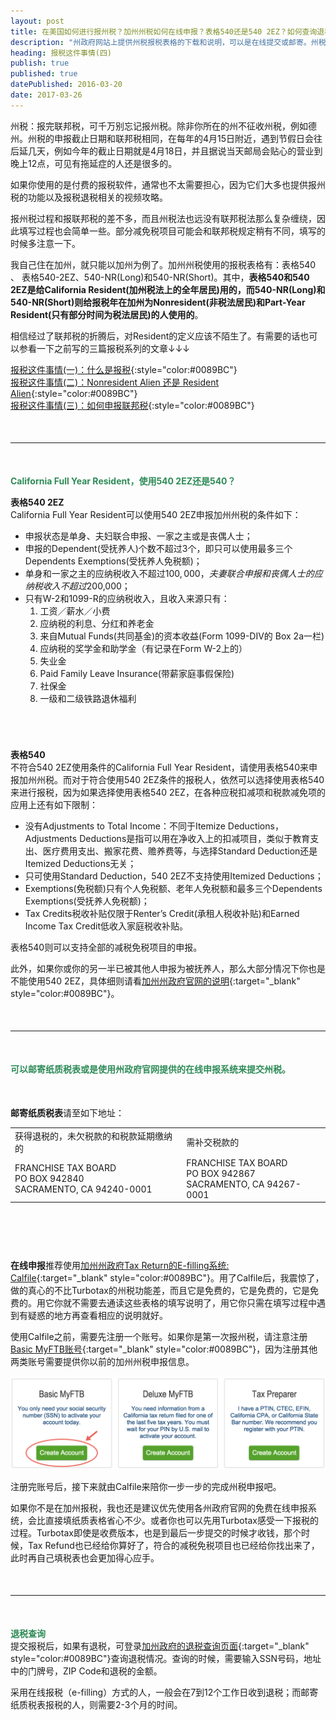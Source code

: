 ```yaml
---
layout: post
title: 在美国如何进行报州税？加州州税如何在线申报？表格540还是540 2EZ？如何查询退税？
description: "州政府网站上提供州税报税表格的下载和说明，可以是在线提交或邮寄。州税报税的截止时间和联邦税一致。加州居民申报州税使用表格有540、540 2EZ，540-NR(Long)和540-NR(Short)，540 2EZ和540-NR(Short)在填写内容比较简单，但存在限制。获得退税的人，可进入州政府官网查到退税情况。时间上，在线报税的人一般会在7到12个工作日收到退税；而邮寄纸质税表的人则需要2-3个月的时间。"
heading: 报税这件事情(四)
publish: true
published: true
datePublished: 2016-03-20
date: 2017-03-26
---
```





<span class="dropcap">州</span>税：报完联邦税，可千万别忘记报州税。除非你所在的州不征收州税，例如德州。州税的申报截止日期和联邦税相同，在每年的4月15日附近，遇到节假日会往后延几天，例如今年的截止日期就是4月18日，并且据说当天邮局会贴心的营业到晚上12点，可见有拖延症的人还是很多的。

如果你使用的是付费的报税软件，通常也不太需要担心，因为它们大多也提供报州税的功能以及报税退税相关的视频攻略。

报州税过程和报联邦税的差不多，而且州税法也远没有联邦税法那么复杂缠绕，因此填写过程也会简单一些。部分减免税项目可能会和联邦税规定稍有不同，填写的时候多注意一下。

我自己住在加州，就只能以加州为例了。加州州税使用的报税表格有：表格540 、 表格540-2EZ、540-NR(Long)和540-NR(Short)。其中，**表格540和540 2EZ是给California Resident(加州税法上的全年居民)用的，而540-NR(Long)和540-NR(Short)则给报税年在加州为Nonresident(非税法居民)和Part-Year Resident(只有部分时间为税法居民)的人使用的**。

相信经过了联邦税的折腾后，对Resident的定义应该不陌生了。有需要的话也可以参看一下之前写的三篇报税系列的文章↓↓↓

[报税这件事情(一)：什么是报税](/what-is-tax-return/){:style="color:#0089BC"}<br>
[报税这件事情(二)：Nonresident Alien 还是 Resident Alien](/do-i-need-to-file-tax-return/){:style="color:#0089BC"}<br>
[报税这件事情(三)：如何申报联邦税](/how-to-file-tax-return/){:style="color:#0089BC"}

<p style="margin-bottom:50px"></p>

***

<p style="margin-bottom:50px"></p>

**<span style="color:#2e8b57">California Full Year Resident，使用540 2EZ还是540？</span>**

**表格540 2EZ**<br>
California Full Year Resident可以使用540 2EZ申报加州州税的条件如下：

- 申报状态是单身、夫妇联合申报、一家之主或是丧偶人士；<br>
- 申报的Dependent(受抚养人)个数不超过3个，即只可以使用最多三个Dependents Exemptions(受抚养人免税额)；<br>
- 单身和一家之主的应纳税收入不超过$100,000，夫妻联合申报和丧偶人士的应纳税收入不超过$200,000；<br>
- 只有W-2和1099-R的应纳税收入，且收入来源只有：<br>
   1) 工资／薪水／小费<br>
   2) 应纳税的利息、分红和养老金<br>
   3) 来自Mutual Funds(共同基金)的资本收益(Form 1099-DIV的 Box 2a一栏)<br>
   4) 应纳税的奖学金和助学金（有记录在Form W-2上的）<br>
   5) 失业金<br>
   6) Paid Family Leave Insurance(带薪家庭事假保险)<br>
   7) 社保金<br>
   8) 一级和二级铁路退休福利

<p style="margin-bottom:70px"></p>

**表格540**<br>
不符合540 2EZ使用条件的California Full Year Resident，请使用表格540来申报加州州税。而对于符合使用540 2EZ条件的报税人，依然可以选择使用表格540来进行报税，因为如果选择使用表格540 2EZ，在各种应税扣减项和税款减免项的应用上还有如下限制：

- 没有Adjustments to Total Income：不同于Itemize Deductions，Adjustments Deductions是指可以用在净收入上的扣减项目，类似于教育支出、医疗费用支出、搬家花费、赡养费等，与选择Standard Deduction还是Itemized Deductions无关；<br>
- 只可使用Standard Deduction，540 2EZ不支持使用Itemized Deductions；<br>
- Exemptions(免税额)只有个人免税额、老年人免税额和最多三个Dependents Exemptions(受抚养人免税额)；<br>
- Tax Credits税收补贴仅限于Renter’s Credit(承租人税收补贴)和Earned Income Tax Credit低收入家庭税收补贴。<br>

表格540则可以支持全部的减税免税项目的申报。

此外，如果你或你的另一半已被其他人申报为被抚养人，那么大部分情况下你也是不能使用540 2EZ，具体细则请看[加州州政府官网的说明](https://www.ftb.ca.gov/forms/Which_Form_Should_I_File.shtml){:target="_blank" style="color:#0089BC"}。

<p style="margin-bottom:50px"></p>

***

<p style="margin-bottom:50px"></p>

**<span style="color:#2e8b57">可以邮寄纸质税表或是使用州政府官网提供的在线申报系统来提交州税。</span>**

<p style="margin-bottom:50px"></p>

**邮寄纸质税表**请至如下地址：
<table>
<tbody>
<tr>
<td>
获得退税的，未欠税款的和税款延期缴纳的
</td>
<td>
需补交税款的
</td>
</tr>
<tr>
<td>
FRANCHISE TAX BOARD<br>
PO BOX 942840<br>
SACRAMENTO, CA 94240-0001
</td>
<td>
FRANCHISE TAX BOARD<br>
PO BOX 942867<br>
SACRAMENTO, CA 94267-0001
</td>
</tr>
</tbody>
</table>

<p style="margin-bottom:90px"></p>

**在线申报**推荐使用[加州州政府Tax Return的E-filling系统: Calfile](https://www.ftb.ca.gov/online/calFile/about.shtml?WT.mc_id=HP_Banner_CalFile&WT.svl=HCF1){:target="_blank" style="color:#0089BC"}。用了Calfile后，我震惊了，做的真心的不比Turbotax的州税功能差，而且它是免费的，它是免费的，它是免费的。用它你就不需要去通读这些表格的填写说明了，用它你只需在填写过程中遇到有疑惑的地方再查看相应的说明就好。

使用Calfile之前，需要先注册一个账号。如果你是第一次报州税，请注意注册[Basic MyFTB账号](https://webapp.ftb.ca.gov/myftbaccess/registration.aspx){:target="_blank" style="color:#0089BC"}，因为注册其他两类账号需要提供你以前的加州州税申报信息。

<p itemprop="image" itemscope itemtype="https://schema.org/ImageObject">
 <img src="/assets/img/myFTB-registration.png" alt="注册加州州政府报税账号">
  <meta itemprop="url" content="https://www.blogus123.com/assets/img/myFTB-registration.png">
  <meta itemprop="width" content="800">
  <meta itemprop="height" content="237">
</p>

注册完账号后，接下来就由Calfile来陪你一步一步的完成州税申报吧。

如果你不是在加州报税，我也还是建议优先使用各州政府官网的免费在线申报系统，会比直接填纸质表格省心不少。或者你也可以先用Turbotax感受一下报税的过程。Turbotax即使是收费版本，也是到最后一步提交的时候才收钱，那个时候，Tax Refund也已经给你算好了，符合的减税免税项目也已经给你找出来了，此时再自己填税表也会更加得心应手。

<p style="margin-bottom:50px"></p>

***

<p style="margin-bottom:50px"></p>

**<span style="color:#2e8b57">退税查询</span>**<br>
提交报税后，如果有退税，可登录[加州政府的退税查询页面](https://webapp.ftb.ca.gov/refund/login.aspx?Lang=en-US){:target="_blank" style="color:#0089BC"}查询退税情况。查询的时候，需要输入SSN号码，地址中的门牌号，ZIP Code和退税的金额。

采用在线报税（e-filling）方式的人，一般会在7到12个工作日收到退税；而邮寄纸质税表报税的人，则需要2-3个月的时间。

<p style="margin-bottom:70px"></p>
